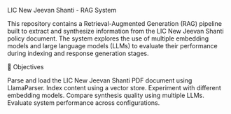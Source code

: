 LIC New Jeevan Shanti - RAG System

This repository contains a Retrieval-Augmented Generation (RAG) pipeline built to extract and synthesize information from the LIC New Jeevan Shanti policy document. The system explores the use of multiple embedding models and large language models (LLMs) to evaluate their performance during indexing and response generation stages.

📌 Objectives

Parse and load the LIC New Jeevan Shanti PDF document using LlamaParser.
Index content using a vector store.
Experiment with different embedding models.
Compare synthesis quality using multiple LLMs.
Evaluate system performance across configurations.
